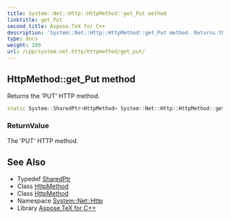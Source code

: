 ```yaml
---
title: System::Net::Http::HttpMethod::get_Put method
linktitle: get_Put
second_title: Aspose.TeX for C++
description: 'System::Net::Http::HttpMethod::get_Put method. Returns the ''PUT'' HTTP method in C++.'
type: docs
weight: 200
url: /cpp/system.net.http/httpmethod/get_put/
---
```

## HttpMethod::get_Put method


Returns the 'PUT' HTTP method.

```cpp
static System::SharedPtr<HttpMethod> System::Net::Http::HttpMethod::get_Put()
```


### ReturnValue

The 'PUT' HTTP method.

## See Also

* Typedef [SharedPtr](../../../system/sharedptr/)
* Class [HttpMethod](../)
* Class [HttpMethod](../)
* Namespace [System::Net::Http](../../)
* Library [Aspose.TeX for C++](../../../)
